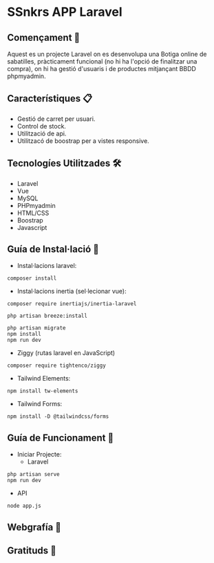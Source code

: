 # SSnkrs APP Laravel

## Començament 🚀

Aquest es un projecte Laravel on es desenvolupa una Botiga online de sabatilles, pràcticament funcional (no hi ha l'opció de finalitzar una compra), on hi ha gestió d'usuaris i de productes mitjançant BBDD phpmyadmin.

## Característiques 📋

- Gestió de carret per usuari.
- Control de stock.
- Utilització de api.
- Utilitzacó de boostrap per a vistes responsive.

## Tecnologíes Utilitzades 🛠️

- Laravel
- Vue
- MySQL
- PHPmyadmin
- HTML/CSS
- Boostrap
- Javascript

## Guía de Instal·lació 🔩

- Instal·lacions laravel:

```
composer install
```

- Instal·lacions inertia (sel·lecionar vue):

```
composer require inertiajs/inertia-laravel
```

```
php artisan breeze:install

php artisan migrate
npm install
npm run dev
```

- Ziggy (rutas laravel en JavaScript)

```
composer require tightenco/ziggy
```

- Tailwind Elements:

```
npm install tw-elements
```

- Tailwind Forms:

```
npm install -D @tailwindcss/forms
```

## Guía de Funcionament 🔩

- Iniciar Projecte:
  - Laravel

```
php artisan serve
npm run dev
```

- API

```
node app.js
```

## Webgrafía 📖

## Gratituds 🎁
